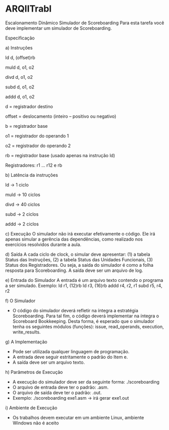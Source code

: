 # ARQIITrabI
Escalonamento Dinâmico
Simulador de Scoreboarding
Para esta tarefa você deve implementar um simulador de Scoreboarding.

Especificação

a) Instruções

ld d, (offset)rb

muld d, o1, o2

divd d, o1, o2

subd d, o1, o2

addd d, o1, o2

d = registrador destino

offset = deslocamento (inteiro – positivo ou negativo)

b = registrador base

o1 = registrador do operando 1

o2 = registrador do operando 2

rb = registrador base (usado apenas na instrução ld)

Registradores: r1 … r12 e rb

b) Latência da instruções

ld → 1 ciclo

muld → 10 ciclos

divd → 40 ciclos

subd → 2 ciclos

addd → 2 ciclos

c) Execução
O simulador não irá executar efetivamente o código. Ele irá apenas simular a gerência das
dependências, como realizado nos exercícios resolvidos durante a aula.

d) Saída
A cada ciclo de clock, o simular deve apresentar: (1) a tabela Status das Instruções, (2) a tabela
Status das Unidades Funcionais, (3) Status dos Registradores. Ou seja, a saída do simulador é como
a folha resposta para Scoreboarding. A saída deve ser um arquivo de log.

e) Entrada do Simulador
A entrada é um arquivo texto contendo o programa a ser simulado. Exemplo:
ld r1, (12)rb
ld r3, (16)rb
addd r4, r2, r1
subd r5, r4, r2

f) O Simulador
- O código do simulador deverá refletir na íntegra a estratégia Scoreboarding. Para tal fim, o código
deverá implementar na íntegra o Scoreboard Bookkeeping. Desta forma, é esperado que o
simulador tenha os seguintes módulos (funções): issue, read_operands, execution, write_results.

g) A Implementação
- Pode ser utilizada qualquer linguagem de programação.
- A entrada deve seguir estritamente o padrão do Item e.
- A saída deve ser um arquivo texto.

h) Parâmetros de Execução
- A execução do simulador deve ser da seguinte forma:
./scoreboarding <arquivo de entrada>
- O arquivo de entrada deve ter o padrão: <nome>.asm.
- O arquivo de saída deve ter o padrão: <nome>.out.
- Exemplo:
./scoreboarding exe1.asm → irá gerar exe1.out

 i) Ambiente de Execução
- Os trabalhos devem executar em um ambiente Linux, ambiente Windows não é aceito
